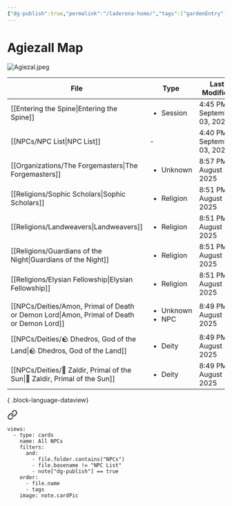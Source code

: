 ```yaml
---
{"dg-publish":true,"permalink":"/laderona-home/","tags":["gardenEntry"]}
---
```


# Agiezall Map

![Agiezal.jpeg](/img/user/zAssets/Agiezal.jpeg)

| File                                                                                         | Type                                  | Last Modified                |
| -------------------------------------------------------------------------------------------- | ------------------------------------- | ---------------------------- |
| [[Entering the Spine\|Entering the Spine]]                                                | <ul><li>Session</li></ul>             | 4:45 PM - September 03, 2025 |
| [[NPCs/NPC List\|NPC List]]                                                               | \-                                    | 4:40 PM - September 03, 2025 |
| [[Organizations/The Forgemasters\|The Forgemasters]]                                      | <ul><li>Unknown</li></ul>             | 8:57 PM - August 17, 2025    |
| [[Religions/Sophic Scholars\|Sophic Scholars]]                                            | <ul><li>Religion</li></ul>            | 8:51 PM - August 17, 2025    |
| [[Religions/Landweavers\|Landweavers]]                                                    | <ul><li>Religion</li></ul>            | 8:51 PM - August 17, 2025    |
| [[Religions/Guardians of the Night\|Guardians of the Night]]                              | <ul><li>Religion</li></ul>            | 8:51 PM - August 17, 2025    |
| [[Religions/Elysian Fellowship\|Elysian Fellowship]]                                      | <ul><li>Religion</li></ul>            | 8:51 PM - August 17, 2025    |
| [[NPCs/Deities/Amon, Primal of Death or Demon Lord\|Amon, Primal of Death or Demon Lord]] | <ul><li>Unknown</li><li>NPC</li></ul> | 8:49 PM - August 17, 2025    |
| [[NPCs/Deities/🪨 Dhedros, God of the Land\|🪨 Dhedros, God of the Land]]                 | <ul><li>Deity</li></ul>               | 8:49 PM - August 17, 2025    |
| [[NPCs/Deities/🔆 Zaldir, Primal of the Sun\|🔆 Zaldir, Primal of the Sun]]               | <ul><li>Deity</li></ul>               | 8:49 PM - August 17, 2025    |

{ .block-language-dataview}


<div class="transclusion internal-embed is-loaded"><a class="markdown-embed-link" href="/np-cs/npc-list/" aria-label="Open link"><svg xmlns="http://www.w3.org/2000/svg" width="24" height="24" viewBox="0 0 24 24" fill="none" stroke="currentColor" stroke-width="2" stroke-linecap="round" stroke-linejoin="round" class="svg-icon lucide-link"><path d="M10 13a5 5 0 0 0 7.54.54l3-3a5 5 0 0 0-7.07-7.07l-1.72 1.71"></path><path d="M14 11a5 5 0 0 0-7.54-.54l-3 3a5 5 0 0 0 7.07 7.07l1.71-1.71"></path></svg></a><div class="markdown-embed">




```base
views:
  - type: cards
    name: All NPCs
    filters:
      and:
        - file.folder.contains("NPCs")
        - file.basename != "NPC List"
        - note["dg-publish"] == true
    order:
      - file.name
      - tags
    image: note.cardPic
```




</div></div>

<!--
# Sessions
![[Sessions.base]]

# NPCs 

![[NPC List.base]]

# World & Lore

![[World Data.base]]
-->

<!--
## Still To-Do
- Ask Dustin what he wants
	- For settlements, Descriptions, shops, and NPCs
		- Shops - Descriptions / NPCs
		- NPCs - Descriptions / Organizations / NPCs
		- Organizations - Descriptions / NPCs
-->